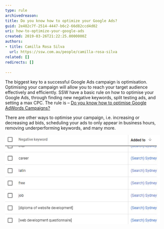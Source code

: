 ```yaml
---
type: rule
archivedreason: 
title: Do you know how to optimize your Google Ads?
guid: 2e482c7f-2514-4447-b6c2-66d82ccd4d02
uri: how-to-optimize-your-google-ads
created: 2019-03-26T21:22:25.0000000Z
authors:
- title: Camilla Rosa Silva
  url: https://ssw.com.au/people/camilla-rosa-silva
related: []
redirects: []

---
```


The biggest key to a successful Google Ads campaign is optimisation. Optimising your campaign will allow you to reach your target audience effectively and efficiently. SSW have a basic rule on how to optimise your Google Ads, through finding new negative keywords, split testing ads, and setting a max CPC. The rule is – [Do you know how to optimise Google AdWords Campaigns?](/do-you-know-how-to-optimize-google-adwords-campaigns)

<!--endintro-->

There are other ways to optimise your campaign, i.e. increasing or decreasing ad bids, scheduling your ads to only appear in business hours, removing underperforming keywords, and many more.

![Figure: Keep your negative keyword list updated](google-ads-negative-keyword.jpg)
